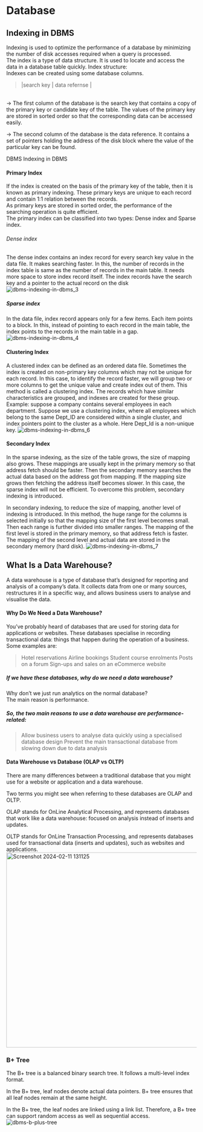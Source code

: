# Database

## Indexing in DBMS
Indexing is used to optimize the performance of a database by minimizing the number of disk accesses required when a query is processed. <br/>
The index is a type of data structure. It is used to locate and access the data in a database table quickly.
Index structure:<br/>
Indexes can be created using some database columns.
> |search key | data refernse |
<br/>
 -> The first column of the database is the search key that contains a copy of the primary key or candidate key of the table. The values of the primary key are stored in sorted order so that the corresponding data can be accessed easily. <br/>
 
-> The second column of the database is the data reference. It contains a set of pointers holding the address of the disk block where the value of the particular key can be found.

DBMS Indexing in DBMS

#### Primary Index
If the index is created on the basis of the primary key of the table, then it is known as primary indexing. These primary keys are unique to each record and contain 1:1 relation between the records.<br/>
As primary keys are stored in sorted order, the performance of the searching operation is quite efficient. <br/>
The primary index can be classified into two types: Dense index and Sparse index.<br/>
###### Dense index
The dense index contains an index record for every search key value in the data file. It makes searching faster.
In this, the number of records in the index table is same as the number of records in the main table.
It needs more space to store index record itself. The index records have the search key and a pointer to the actual record on the disk
![dbms-indexing-in-dbms_3](https://github.com/MohdAqib8267/Database/assets/106628860/a0f61e20-72c8-4311-a505-f56c53d079ae)

##### Sparse index
In the data file, index record appears only for a few items. Each item points to a block.
In this, instead of pointing to each record in the main table, the index points to the records in the main table in a gap.
![dbms-indexing-in-dbms_4](https://github.com/MohdAqib8267/Database/assets/106628860/34c85ec7-41bf-4cd3-a86b-c70f88bb9001)

#### Clustering Index
A clustered index can be defined as an ordered data file. Sometimes the index is created on non-primary key columns which may not be unique for each record.
In this case, to identify the record faster, we will group two or more columns to get the unique value and create index out of them. This method is called a clustering index.
The records which have similar characteristics are grouped, and indexes are created for these group.
Example: suppose a company contains several employees in each department. Suppose we use a clustering index, where all employees which belong to the same Dept_ID are considered within a single cluster, and index pointers point to the cluster as a whole. Here Dept_Id is a non-unique key.
![dbms-indexing-in-dbms_6](https://github.com/MohdAqib8267/Database/assets/106628860/35a6cb43-783f-40f3-a048-1147c7b698d0)

#### Secondary Index
In the sparse indexing, as the size of the table grows, the size of mapping also grows. These mappings are usually kept in the primary memory so that address fetch should be faster. Then the secondary memory searches the actual data based on the address got from mapping. If the mapping size grows then fetching the address itself becomes slower. In this case, the sparse index will not be efficient. To overcome this problem, secondary indexing is introduced. <br/>

In secondary indexing, to reduce the size of mapping, another level of indexing is introduced. In this method, the huge range for the columns is selected initially so that the mapping size of the first level becomes small. Then each range is further divided into smaller ranges. The mapping of the first level is stored in the primary memory, so that address fetch is faster. The mapping of the second level and actual data are stored in the secondary memory (hard disk).
![dbms-indexing-in-dbms_7](https://github.com/MohdAqib8267/Database/assets/106628860/ce94e5bc-ae69-4b5c-9f10-7391b959c915)

## What Is a Data Warehouse?
A data warehouse is a type of database that’s designed for reporting and analysis of a company’s data. It collects data from one or many sources, restructures it in a specific way, and allows business users to analyse and visualise the data.
#### Why Do We Need a Data Warehouse?
You’ve probably heard of databases that are used for storing data for applications or websites. These databases specialise in recording transactional data: things that happen during the operation of a business. Some examples are:

>Hotel reservations
>Airline bookings
>Student course enrolments
>Posts on a forum
>Sign-ups and sales on an eCommerce website

##### If we have these databases, why do we need a data warehouse?
Why don’t we just run analytics on the normal database?
<br/>
The main reason is performance.
##### So, the two main reasons to use a data warehouse are performance-related:

> Allow business users to analyse data quickly using a specialised database design
> Prevent the main transactional database from slowing down due to data analysis
#### Data Warehouse vs Database (OLAP vs OLTP)
There are many differences between a traditional database that you might use for a website or application and a data warehouse.

Two terms you might see when referring to these databases are OLAP and OLTP.

OLAP stands for OnLine Analytical Processing, and represents databases that work like a data warehouse: focused on analysis instead of inserts and updates.

OLTP stands for OnLine Transaction Processing, and represents databases used for transactional data (inserts and updates), such as websites and applications.
<img width="515" alt="Screenshot 2024-02-11 131125" src="https://github.com/MohdAqib8267/Database/assets/106628860/6a8e2445-7de6-45f8-97c8-e55413ae7df4">

### B+ Tree
The B+ tree is a balanced binary search tree. It follows a multi-level index format.

In the B+ tree, leaf nodes denote actual data pointers. B+ tree ensures that all leaf nodes remain at the same height.

In the B+ tree, the leaf nodes are linked using a link list. Therefore, a B+ tree can support random access as well as sequential access.
![dbms-b-plus-tree](https://github.com/MohdAqib8267/Database/assets/106628860/5ff62116-8745-492e-ac94-448b568840fa)
